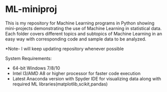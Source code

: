 # ML-miniproj
This is my repository for Machine Learning programs in Python showing mini-projects demonstrating the use of Machine Learning in statistical data.
Each folder covers different topics and subtopics of Machine Learning in an easy way with corresponding code and sample data to be analyzed.

*Note- I will keep updating repository whenever possible

System Requirements:
  * 64-bit Windows 7/8/10
  * Intel I3/AMD A8 or higher processor for faster code execution
  * Latest Anaconda version with Spyder IDE for visualizing data along with required ML     libraries(matplotlib,scikit,pandas)
